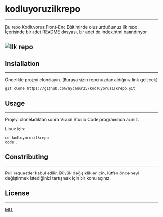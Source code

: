 # kodluyoruzilkrepo
------------------------------------------------
Bu repo [Kodluyoruz](https://www.kodluyoruz.org/) Front-End Eğitiminde oluşturduğumuz ilk repo. İçerisinde bir adet README dosyası, bir adet de index.html barındırıyor.

![Ilk repo]()
------------------------------------------------
## Installation
------------------------------------------------
Öncelikle projeyi clonelayın. (Buraya sizin reponuzdan aldığınız link gelecek)
```
git clone https://github.com/aycanur25/kodluyoruzilkrepo.git
```

## Usage
------------------------------------------------
Projeyi cloneladıktan sonra Visual Studio Code programında açınız.

Linux için:
```
cd kodluyoruzilkrepo
code .
```

## Constributing
------------------------------------------------
Pull requestler kabul edilir. Büyük değişiklikler için, lütfen önce neyi değiştirmek istediğinizi tartışmak için bir konu açınız.

## License
------------------------------------------------
[MIT](https://choosealicense.com/licenses/mit/)
